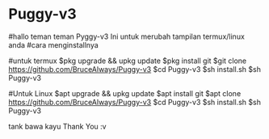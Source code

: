 # Puggy-v3
#hallo teman teman Pyggy-v3 Ini untuk merubah tampilan termux/linux anda 
#cara menginstallnya

#untuk termux
$pkg upgrade && upkg update
$pkg install git
$git clone https://github.com/BruceAlways/Puggy-v3
$cd Puggy-v3
$sh install.sh
$sh Puggy-v3

#Untuk Linux
$apt upgrade && upkg update
$apt install git
$apt clone https://github.com/BruceAlways/Puggy-v3
$cd Puggy-v3
$sh install.sh
$sh Puggy-v3

tank bawa kayu Thank You :v
